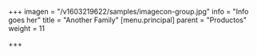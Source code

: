 +++
imagen = "/v1603219622/samples/imagecon-group.jpg"
info = "Info goes her"
title = "Another Family"
[menu.principal]
parent = "Productos"
weight = 11

+++
